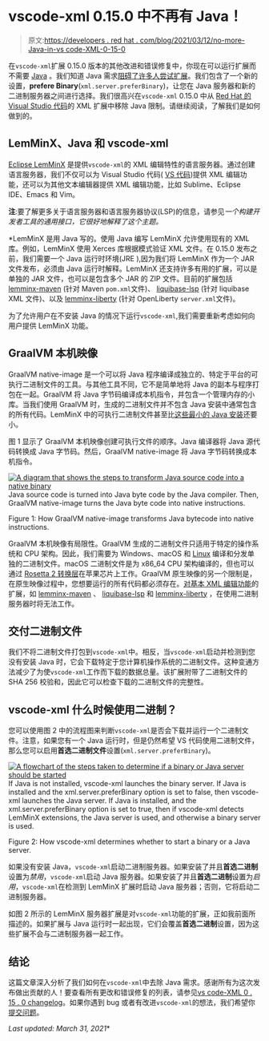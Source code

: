 # vscode-xml 0.15.0 中不再有 Java！

> 原文:[https://developers . red hat . com/blog/2021/03/12/no-more-Java-in-vs code-XML-0-15-0](https://developers.redhat.com/blog/2021/03/12/no-more-java-in-vscode-xml-0-15-0)

在`vscode-xml`扩展 0.15.0 版本的其他改进和错误修复中，你现在可以运行扩展而不需要 [Java](https://developers.redhat.com/topics/enterprise-java) 。我们知道 Java 需求[阻碍了许多人尝试扩展](https://marketplace.visualstudio.com/items?itemName=redhat.vscode-xml&ssr=false#review-details)。我们包含了一个新的设置，**prefere Binary**(`xml.server.preferBinary`)，让您在 Java 服务器和新的二进制服务器之间进行选择。我们很高兴在`vscode-xml` 0.15.0 中从 [Red Hat 的 Visual Studio 代码](https://developers.redhat.com/products/vscode-extensions/overview)的 XML 扩展中移除 Java 限制。请继续阅读，了解我们是如何做到的。

## LemMinX、Java 和 vscode-xml

[Eclipse LemMinX](https://github.com/eclipse/lemminx) 是提供`vscode-xml`的 XML 编辑特性的语言服务器。通过创建语言服务器，我们不仅可以为 Visual Studio 代码( [VS 代码](https://developers.redhat.com/blog/category/vs-code/))提供 XML 编辑功能，还可以为其他文本编辑器提供 XML 编辑功能，比如 Sublime、Eclipse IDE、Emacs 和 Vim。

**注**:要了解更多关于语言服务器和语言服务器协议(LSP)的信息，请参见[](https://developers.redhat.com/blog/2016/06/27/a-common-interface-for-building-developer-tools/)*一个构建开发者工具的通用接口，它很好地解释了这个主题。*

 *LemMinX 是用 Java 写的。使用 Java 编写 LemMinX 允许使用现有的 XML 库。例如，LemMinX 使用 Xerces 库根据模式验证 XML 文件。在 0.15.0 发布之前，我们需要一个 Java 运行时环境(JRE ),因为我们将 LemMinX 作为一个 JAR 文件发布，必须由 Java 运行时解释。LemMinX 还支持许多有用的扩展，可以是单独的 JAR 文件，也可以是包含多个 JAR 的 ZIP 文件。目前的扩展包括 [lemminx-maven](https://github.com/eclipse/lemminx-maven) (针对 Maven `pom.xml`文件)、 [liquibase-lsp](https://github.com/Treehopper/liquibase-lsp) (针对 liquibase XML 文件)、以及 [lemminx-liberty](https://github.com/OpenLiberty/liberty-language-server/tree/master/lemminx-liberty) (针对 OpenLiberty `server.xml`文件)。

为了允许用户在不安装 Java 的情况下运行`vscode-xml`,我们需要重新考虑如何向用户提供 LemMinX 功能。

## GraalVM 本机映像

GraalVM native-image 是一个可以将 Java 程序编译成独立的、特定于平台的可执行二进制文件的工具。与其他工具不同，它不是简单地将 Java 的副本与程序打包在一起。GraalVM 将 Java 字节码编译成本机指令，并包含一个管理内存的小库。当我们使用 GraalVM 时，生成的二进制文件并不包含 Java 安装中通常包含的所有代码。LemMinX 中的可执行二进制文件甚至比[这些最小的 Java 安装](https://download.eclipse.org/justj/jres/11/downloads/latest/)还要小。

图 1 显示了 GraalVM 本机映像创建可执行文件的顺序。Java 编译器将 Java 源代码转换成 Java 字节码。然后，GraalVM native-image 将 Java 字节码转换成本机指令。

[![A diagram that shows the steps to transform Java source code into a native binary](../Images/51a4981cc1abb3da38ac8fffcc547918.png "Compilation Diagram")](/sites/default/files/blog/2021/02/complation-diagram.png)Java source code is turned into Java byte code by the Java compiler. Then, GraalVM native-image turns the Java byte code into native instructions.

Figure 1: How GraalVM native-image transforms Java bytecode into native instructions.

GraalVM 本机映像有局限性。GraalVM 生成的二进制文件只适用于特定的操作系统和 CPU 架构。因此，我们需要为 Windows、macOS 和 [Linux](https://developers.redhat.com/topics/linux) 编译和分发单独的二进制文件。macOS 二进制文件是为 x86_64 CPU 架构编译的，但也可以通过 [Rosetta 2 转换层](https://developer.apple.com/documentation/apple_silicon/about_the_rosetta_translation_environment)在苹果芯片上工作。GraalVM 原生映像的另一个限制是，在原生映像过程中，您想要运行的所有代码都必须存在。[对基本 XML 编辑功能](https://github.com/redhat-developer/vscode-xml/blob/master/docs/Extensions.md#custom-xml-extensions)的扩展，如 [lemminx-maven](https://github.com/eclipse/lemminx-maven) 、 [liquibase-lsp](https://github.com/Treehopper/liquibase-lsp) 和 [lemminx-liberty](https://github.com/OpenLiberty/liberty-language-server/tree/master/lemminx-liberty) ，在使用二进制服务器时将无法工作。

## 交付二进制文件

我们不将二进制文件打包到`vscode-xml`中。相反，当`vscode-xml`启动并检测到您没有安装 Java 时，它会下载特定于您计算机操作系统的二进制文件。这种变通方法减少了为使`vscode-xml`工作而下载的数据总量。该扩展附带了二进制文件的 SHA 256 校验和，因此它可以检查下载的二进制文件的完整性。

## vscode-xml 什么时候使用二进制？

您可以使用图 2 中的流程图来判断`vscode-xml`是否会下载并运行一个二进制文件。注意，如果您有一个 Java 运行时，但是仍然希望 VS 代码使用二进制文件，那么您可以启用**首选二进制文件**设置(`xml.server.preferBinary`)。

[![A flowchart of the steps taken to determine if a binary or Java server should be started](../Images/ab1cbfbbb2e5d67bca7ee0005df73137.png "Which Server Version is Run")](/sites/default/files/blog/2021/02/which-server-version-flowchart.png)If Java is not installed, vscode-xml launches the binary server. If Java is installed and the xml.server.preferBinary option is set to false, then vscode-xml launches the Java server. If Java is installed, and the xml.server.preferBinary option is set to true, then if vscode-xml detects LemMinX extensions, the Java server is used, and otherwise a binary server is used.

Figure 2: How vscode-xml determines whether to start a binary or a Java server.

如果没有安装 Java，`vscode-xml`启动二进制服务器。如果安装了并且**首选二进制**设置为*禁用*，`vscode-xml`启动 Java 服务器。如果安装了并且**首选二进制**设置为*启用*，`vscode-xml`在检测到 LemMinX 扩展时启动 Java 服务器；否则，它将启动二进制服务器。

如图 2 所示的 LemMinX 服务器扩展是对`vscode-xml`功能的扩展，正如我前面所描述的。如果扩展与 Java 运行时一起出现，它们会覆盖**首选二进制**设置，因为这些扩展不会与二进制服务器一起工作。

## 结论

这篇文章深入分析了我们如何在`vscode-xml`中去除 Java 需求。感谢所有为这次发布做出贡献的人！要查看所有更改和错误修复的列表，请参见[vs code-XML 0 . 15 . 0 changelog](https://github.com/redhat-developer/vscode-xml/blob/master/CHANGELOG.md)。如果你遇到 bug 或者有改进`vscode-xml`的想法，我们希望你[提交问题](https://github.com/redhat-developer/vscode-xml/issues/new/choose)。

*Last updated: March 31, 2021**